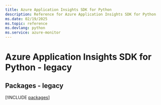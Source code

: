 ```yaml
---
title: Azure Application Insights SDK for Python
description: Reference for Azure Application Insights SDK for Python
ms.date: 02/19/2025
ms.topic: reference
ms.devlang: python
ms.service: azure-monitor
---
```

# Azure Application Insights SDK for Python - legacy
## Packages - legacy
[!INCLUDE [packages](application-insights-index.md)]